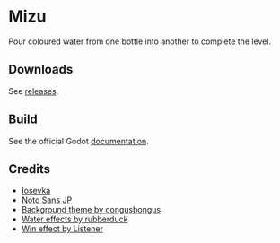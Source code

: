 # Mizu
Pour coloured water from one bottle into another to complete the level.

## Downloads
See [releases](https://github.com/nikohonu/Mizu/releases).

## Build
See the official Godot [documentation](https://docs.godotengine.org/en/stable/tutorials/export/index.html).

## Credits
- [Iosevka](https://github.com/be5invis/Iosevka)
- [Noto Sans JP](https://fonts.google.com/noto/specimen/Noto+Sans+JP)
- [Background theme by congusbongus](https://opengameart.org/content/mythica)
- [Water effects by rubberduck](https://opengameart.org/content/40-cc0-water-splash-slime-sfx)
- [Win effect by Listener](https://opengameart.org/content/win-sound-effect)
